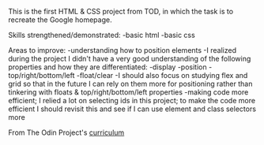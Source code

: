 This is the first HTML & CSS project from TOD, in which the task is to recreate the Google homepage.

Skills strengthened/demonstrated:
-basic html
-basic css

Areas to improve:
-understanding how to position elements
	-I realized during the project I didn't have a very good understanding of the following properties and how they are 	differentiated:
		-display
		-position
		-top/right/bottom/left
		-float/clear
-I should also focus on studying flex and grid so that in the future I can rely on them more for positioning rather than tinkering with floats & top/right/bottom/left properties
-making code more efficient; I relied a lot on selecting ids in this project; to make the code more efficient I should revisit this and see if I can use element and class selectors more

From The Odin Project's [curriculum](http://www.theodinproject.com/courses/web-development-101/lessons/html-css)